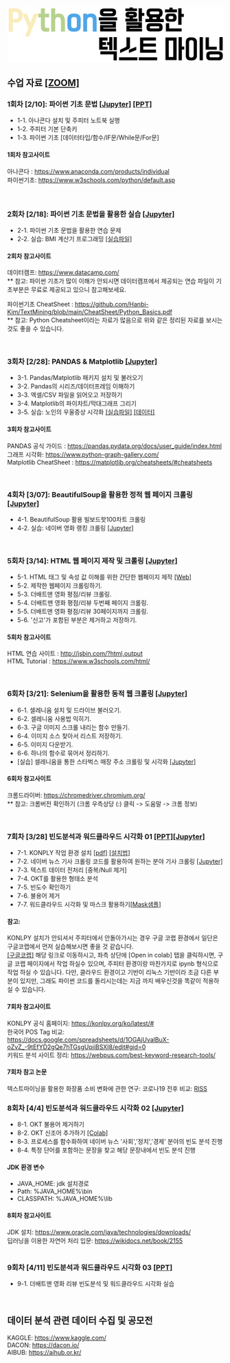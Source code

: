 <img src="https://github.com/Hanbi-Kim/TextMining/blob/main/images/Python%EC%9D%84%ED%99%9C%EC%9A%A9%ED%95%9C%ED%85%8D%EC%8A%A4%ED%8A%B8%EB%A7%88%EC%9D%B4%EB%8B%9D.jpg?raw=true">



## 수업 자료 [[ZOOM]](https://zoom.us/j/3274916055?pwd=TmE3cUxSZXRVWWlkbVF4N3pxS1VRUT09#success)
### 1회차 [2/10]: 파이썬 기초 문법 [[Jupyter]](https://github.com/Hanbi-Kim/TextMining/blob/main/Chapter01_Python%20Intro.ipynb) [[PPT]](https://www.miricanvas.com/v/1umc5h) <br> 
  - 1-1. 아나콘다 설치 및 주피터 노트북 실행 <br>
  - 1-2. 주피터 기본 단축키  <br>
  - 1-3. 파이썬 기초 [데이터타입/함수/IF문/While문/For문] <br>

#### 1회차 참고사이트 <br>
아나콘다 : https://www.anaconda.com/products/individual <br>
파이썬기초: https://www.w3schools.com/python/default.asp <br><br>
<br>

### 2회차 [2/18]: 파이썬 기초 문법을 활용한 실습 [[Jupyter]](https://github.com/Hanbi-Kim/TextMining/blob/main/Chapter01_Python%20Practice.ipynb) <br>
  - 2-1. 파이썬 기초 문법을 활용한 연습 문제 
  - 2-2. 실습: BMI 계산기 프로그래밍 [[실습파일]](https://github.com/Hanbi-Kim/TextMining/blob/main/%5B%EC%8B%A4%EC%8A%B51%5D%20BMI%20%EA%B3%84%EC%82%B0%EA%B8%B0.ipynb) <br>

#### 2회차 참고사이트 <br>
데이터캠프: https://www.datacamp.com/ <br>
** 참고: 파이썬 기초가 많이 이해가 안되시면 데이터캠프에서 제공되는 연습 파일이 기초부분은 무료로 제공되고 있으니 참고해보세요.

파이썬기초 CheatSheet : https://github.com/Hanbi-Kim/TextMining/blob/main/CheatSheet/Python_Basics.pdf <br>
** 참고: Python Cheatsheet이라는 자료가 많음으로 위와 같은 정리된 자료를 보시는 것도 좋을 수 있습니다.

<br>

### 3회차 [2/28]: PANDAS & Matplotlib [[Jupyter]](https://github.com/Hanbi-Kim/TextMining/blob/main/Chapter02_Pandas%26Matplotlib.ipynb) <br>
  - 3-1. Pandas/Matplotlib 패키지 설치 및 불러오기 <br>
  - 3-2. Pandas의 시리즈/데이터프레임 이해하기 <br>
  - 3-3. 엑셀/CSV 파일을 읽어오고 저장하기 <br>
  - 3-4. Matplotlib의 파이차트/막대그래프 그리기 <br>
  - 3-5. 실습: 노인의 우울증상 시각화 [[실습파일]](https://github.com/Hanbi-Kim/TextMining/blob/main/%5B%EC%8B%A4%EC%8A%B52%5D%20%EB%85%B8%EC%9D%B8%EC%9D%98%20%EC%9A%B0%EC%9A%B8%EC%A6%9D%EC%83%81%20%EC%8B%9C%EA%B0%81%ED%99%94.ipynb)
 [[데이터]](https://kosis.kr/statHtml/statHtml.do?orgId=117&tblId=DT_117071_019&conn_path=I2) <br>
   
#### 3회차 참고사이트 <br>
PANDAS 공식 가이드 : https://pandas.pydata.org/docs/user_guide/index.html <br>
그래프 시각화: https://www.python-graph-gallery.com/ <br>
Matplotlib CheatSheet : https://matplotlib.org/cheatsheets/#cheatsheets <br>


<br>

### 4회차 [3/07]: BeautifulSoup을 활용한 정적 웹 페이지 크롤링 [[Jupyter]](https://github.com/Hanbi-Kim/TextMining/blob/main/Chapter03_BeautifulSoup%ED%99%9C%EC%9A%A9%20%5B%EB%B9%8C%EB%B3%B4%EB%93%9C%ED%95%AB100%EC%B0%A8%ED%8A%B8%5D.ipynb) <br>
  - 4-1. BeautifulSoup 활용 빌보드핫100차트 크롤링 
  - 4-2. 실습: 네이버 영화 랭킹 크롤링 [[Jupyter]](https://github.com/Hanbi-Kim/TextMining/blob/main/%5B%EC%8B%A4%EC%8A%B53%5D%20%EB%84%A4%EC%9D%B4%EB%B2%84%20%EC%98%81%ED%99%94%20%EB%9E%AD%ED%82%B9%20%EC%8A%A4%ED%81%AC%EB%9E%98%ED%95%91.ipynb)

<br>

### 5회차 [3/14]: HTML 웹 페이지 제작 및 크롤링 [[Jupyter]](https://github.com/Hanbi-Kim/TextMining/blob/main/Chapter05_%EB%8D%94%EB%B0%B0%ED%8A%B8%EB%A7%A8%EC%98%81%ED%99%94%EB%A6%AC%EB%B7%B0%ED%81%AC%EB%A1%A4%EB%A7%81.ipynb) 
  - 5-1. HTML 태그 및 속성 값 이해를 위한 간단한 웹페이지 제작 [[Web]](https://hanbi-kim.github.io/TextMining/web.html)
  - 5-2. 제작한 웹페이지 크롤링하기.
  - 5-3. 더배트맨 영화 평점/리뷰 크롤링.
  - 5-4. 더배트맨 영화 평점/리뷰 두번째 페이지 크롤링.
  - 5-5. 더배트맨 영화 평점/리뷰 30페이지까지 크롤링.
  - 5-6. '신고'가 포함된 부분은 제거하고 저장하기.

#### 5회차 참고사이트 <br>
HTML 연습 사이트 : http://jsbin.com/?html,output <br>
HTML Tutorial : https://www.w3schools.com/html/ <br>

<br>

### 6회차 [3/21]: Selenium을 활용한 동적 웹 크롤링 [[Jupyter]](https://github.com/Hanbi-Kim/TextMining/blob/main/Chapter06_%EA%B5%AC%EA%B8%80%EC%9D%B4%EB%AF%B8%EC%A7%80%EB%8B%A4%EC%9A%B4%EB%A1%9C%EB%93%9C.ipynb)
  - 6-1. 셀레니움 설치 및 드라이브 불러오기.
  - 6-2. 셀레니움 사용법 익히기.
  - 6-3. 구글 이미지 스크롤 내리는 함수 만들기.
  - 6-4. 이미지 소스 찾아서 리스트 저장하기.
  - 6-5. 이미지 다운받기.
  - 6-6. 하나의 함수로 묶어서 정리하기. 
  - [실습] 셀레니움을 통한 스타벅스 매장 주소 크롤링 및 시각화 [[Jupyter]](https://github.com/Hanbi-Kim/TextMining/blob/main/%5B%EC%8B%A4%EC%8A%B5%5D%20%EC%8A%A4%ED%83%80%EB%B2%85%EC%8A%A4%20%EB%A7%A4%EC%9E%A5%20%EC%A3%BC%EC%86%8C%20%ED%81%AC%EB%A1%A4%EB%A7%81.ipynb)

#### 6회차 참고사이트 <br>
크롬드라이버: https://chromedriver.chromium.org/ <br>
** 참고: 크롬버전 확인하기 (크롬 우측상당 (:) 클릭 -> 도움말 -> 크롬 정보)

<br>

### 7회차 [3/28] 빈도분석과 워드클라우드 시각화 01 [[PPT]](https://www.miricanvas.com/v/1viw07)[[Jupyter]](https://github.com/Hanbi-Kim/TextMining/blob/main/Chapter07%20%EB%B9%88%EB%8F%84%EB%B6%84%EC%84%9D.ipynb)<br>
- 7-1. KONPLY 작업 환경 설치 [[pdf]](https://hanbi-kim.github.io/TextMining/files/KONLPY_%EC%9E%91%EC%97%85%ED%99%98%EA%B2%BD_%EC%84%A4%EC%B9%98.pdf) [[설치법]](https://konlpy.org/ko/latest/install/)
- 7-2. 네이버 뉴스 기사 크롤링 코드를 활용하여 원하는 분야 기사 크롤링 [[Jupyter]](https://github.com/Hanbi-Kim/TextMining/blob/main/%EB%84%A4%EC%9D%B4%EB%B2%84%20%EB%89%B4%EC%8A%A4%20%EA%B8%B0%EC%82%AC%20%ED%81%AC%EB%A1%A4%EB%A7%81.ipynb)
- 7-3. 텍스트 데이터 전처리 [중복/Null 제거]
- 7-4. OKT를 활용한 형태소 분석 
- 7-5. 빈도수 확인하기
- 7-6. 불용어 제거
- 7-7. 워드클라우드 시각화 및 마스크 활용하기[[Mask샘플]](https://github.com/Hanbi-Kim/TextMining/blob/main/images/mask_sample.zip?raw=true)

#### 참고: 
KONLPY 설치가 안되셔서 주피터에서 안돌아가시는 경우 구글 코랩 환경에서 일단은 구글코랩에서 먼저 실습해보시면 좋을 것 같습니다.<br>[[구글코랩]](https://github.com/Hanbi-Kim/TextMining/blob/main/Chapter07_%EB%B9%88%EB%8F%84%EB%B6%84%EC%84%9D_%EA%B5%AC%EA%B8%80%EC%BD%94%EB%9E%A9.ipynb) 해당 링크로 이동하시고, 좌측 상단에 [Open in colab] 탭을 클릭하시면, 구글 코랩 페이지에서 작업 하실수 있으며, 주피터 환경이랑 마찬가지로 ipynb 형식으로 작업 하실 수 있습니다. 다만, 클라우드 환경이고 기반이 리눅스 기반이라 조금 다른 부분이 있지만, 그래도 파이썬 코드를 돌리시는데는 지금 까지 배우신것을 똑같이 적용하실 수 있습니다. 

#### 7회차 참고사이트 <br>
KONLPY 공식 홈페이지: https://konlpy.org/ko/latest/# <br>
한국어 POS Tag 비교: https://docs.google.com/spreadsheets/d/1OGAjUvalBuX-oZvZ_-9tEfYD2gQe7hTGsgUpiiBSXI8/edit#gid=0 <br>
키워드 분석 사이트 정리: https://webpus.com/best-keyword-research-tools/ <br>

#### 7회차 참고 논문 <br>
텍스트마이닝을 활용한 화장품 소비 변화에 관한 연구: 코로나19 전후 비교: [RISS](https://www.riss.kr/search/detail/DetailView.do?p_mat_type=be54d9b8bc7cdb09&control_no=8f55a61531056d66ffe0bdc3ef48d419&keyword=%ED%85%8D%EC%8A%A4%ED%8A%B8%20%EB%A7%88%EC%9D%B4%EB%8B%9D) <br>

### 8회차 [4/4] 빈도분석과 워드클라우드 시각화 02 [[Jupyter]](https://github.com/Hanbi-Kim/TextMining/blob/main/Chapter08%20%EB%B9%88%EB%8F%84%EB%B6%84%EC%84%9D%2002.ipynb)<br>
- 8-1. OKT 불용어 제거하기
- 8-2. OKT 신조어 추가하기 [[Colab]](https://colab.research.google.com/github/Hanbi-Kim/TextMining/blob/main/okt_word.ipynb)
- 8-3. 프로세스를 함수화하여 네이버 뉴스 '사회','정치','경제' 분야의 빈도 분석 진행
- 8-4. 특정 단어를 포함하는 문장을 찾고 해당 문장내에서 빈도 분석 진행

#### JDK 환경 변수 <br>
- JAVA_HOME: jdk 설치경로
- Path: %JAVA_HOME%\bin
- CLASSPATH: %JAVA_HOME%\lib

#### 8회차 참고사이트 <br>
JDK 설치: https://www.oracle.com/java/technologies/downloads/ <br>
딥러닝을 이용한 자연어 처리 입문: https://wikidocs.net/book/2155 <br>
<br>

### 9회차 [4/11] 빈도분석과 워드클라우드 시각화 03 [[PPT]](https://www.miricanvas.com/v/1yho6r)
- 9-1. 더배트맨 영화 리뷰 빈도분석 및 워드클라우드 시각화 실습


<br>

## 데이터 분석 관련 데이터 수집 및 공모전
KAGGLE: https://www.kaggle.com/ <br>
DACON: https://dacon.io/ <br>
AIBUB: https://aihub.or.kr/ <br>


